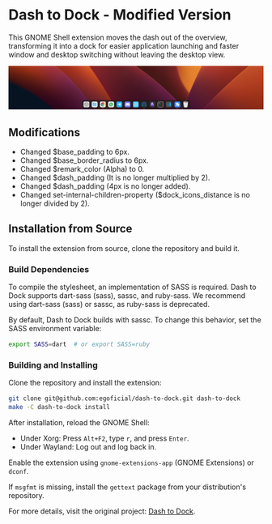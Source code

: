 # Dash to Dock - Modified Version

This GNOME Shell extension moves the dash out of the overview, transforming it into a dock for easier application launching and faster window and desktop switching without leaving the desktop view.

![Preview](https://raw.githubusercontent.com/egoficial/dash-to-dock/refs/heads/main/media/preview.png)

## Modifications
- Changed $base_padding to 6px.
- Changed $base_border_radius to 6px.
- Changed $remark_color (Alpha) to 0.
- Changed $dash_padding (It is no longer multiplied by 2).
- Changed $dash_padding (4px is no longer added).
- Changed set-internal-children-property ($dock_icons_distance is no longer divided by 2).


## Installation from Source
To install the extension from source, clone the repository and build it.

### Build Dependencies
To compile the stylesheet, an implementation of SASS is required. Dash to Dock supports dart-sass (sass), sassc, and ruby-sass. We recommend using dart-sass (sass) or sassc, as ruby-sass is deprecated.

By default, Dash to Dock builds with sassc. To change this behavior, set the SASS environment variable:

```sh
export SASS=dart  # or export SASS=ruby
```

### Building and Installing
Clone the repository and install the extension:

```sh
git clone git@github.com:egoficial/dash-to-dock.git dash-to-dock
make -C dash-to-dock install
```

After installation, reload the GNOME Shell:
- Under Xorg: Press `Alt+F2`, type `r`, and press `Enter`.
- Under Wayland: Log out and log back in.

Enable the extension using `gnome-extensions-app` (GNOME Extensions) or `dconf`.

If `msgfmt` is missing, install the `gettext` package from your distribution's repository.

For more details, visit the original project: [Dash to Dock](https://micheleg.github.io/dash-to-dock/).
